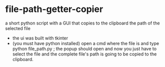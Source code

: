 # file-path-getter-copier
a short python script with a GUI that copies to the clipboard the path of the selected file
- the ui was built with tkinter
- (you must have python installed) open a cmd where the file is and type python file_path.py ; the popup should open and now you just have to select the file and the complete file's path is going to be copied to the clipboard.
